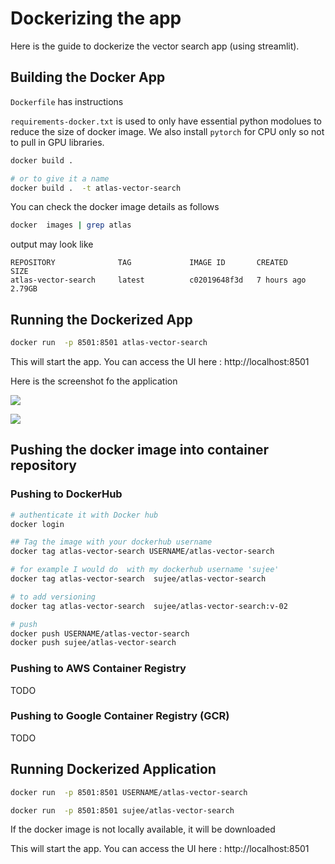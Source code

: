 # Dockerizing the app

Here is the guide to dockerize the vector search app (using streamlit).

## Building the Docker App

`Dockerfile` has instructions

`requirements-docker.txt` is used to only have essential python modolues to reduce the size of docker image.  We also install `pytorch` for CPU only so not to pull in GPU libraries.

```bash
docker build .

# or to give it a name
docker build .  -t atlas-vector-search
```

You can check the docker image details as follows

```bash
docker  images | grep atlas
```

output may look like

```text
REPOSITORY              TAG             IMAGE ID       CREATED         SIZE
atlas-vector-search     latest          c02019648f3d   7 hours ago     2.79GB
```

## Running the Dockerized App

```bash
docker run  -p 8501:8501 atlas-vector-search
```

This will start the app.  You can access the UI here :   http://localhost:8501

Here is the screenshot fo the application

![](images/streamlit-ui-2.png)

![](images/streamlit-ui-3.png)

## Pushing the docker image into container repository

### Pushing to DockerHub

```bash
# authenticate it with Docker hub
docker login

## Tag the image with your dockerhub username
docker tag atlas-vector-search USERNAME/atlas-vector-search

# for example I would do  with my dockerhub username 'sujee'
docker tag atlas-vector-search  sujee/atlas-vector-search

# to add versioning
docker tag atlas-vector-search  sujee/atlas-vector-search:v-02

# push
docker push USERNAME/atlas-vector-search
docker push sujee/atlas-vector-search
```

### Pushing to AWS Container Registry

TODO

### Pushing to Google Container Registry (GCR)

TODO

## Running Dockerized Application

```bash
docker run  -p 8501:8501 USERNAME/atlas-vector-search

docker run  -p 8501:8501 sujee/atlas-vector-search
```

If the docker image is not locally available, it will be downloaded

This will start the app.  You can access the UI here :   http://localhost:8501
